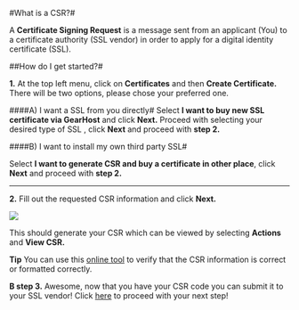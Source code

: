 #What is a CSR?#

A **Certificate Signing Request** is a message sent from an applicant (You) to a certificate authority (SSL vendor) in order to apply for a digital identity certificate (SSL).

##How do I get started?#



**1.** At the top left menu, click on **Certificates**
and then **Create Certificate.**
There will be two options, please chose your preferred one.


####A) I want a SSL from you directly#
Select **I want to buy new SSL certificate via GearHost** and click **Next.** Proceed with selecting your desired type of SSL , click **Next** and proceed with **step 2.**


####B) I want to install my own third party SSL#

Select **I want to generate CSR and buy a certificate in other place**, click **Next** and proceed with **step 2.**

----------




**2.**  Fill out the requested CSR information and click **Next.** 


<img src="https://raw.githubusercontent.com/GearHost/docs/master/Images/csr1.png" />

This should generate your CSR which can be viewed by selecting **Actions** and **View CSR.** 

**Tip** You can use this [online tool](https://www.sslshopper.com/csr-decoder.html ) to verify that the CSR information is correct or formatted correctly.

**B step 3.** Awesome, now that you have your CSR code you can submit it to your SSL vendor!
Click [here](https://www.gearhost.com/documentation/CSR-and-your-vendor-third-party-ssl) to proceed with your next step! 
